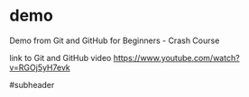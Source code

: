 # demo
Demo from Git and GitHub for Beginners - Crash Course

link to Git and GitHub video
https://www.youtube.com/watch?v=RGOj5yH7evk

#subheader